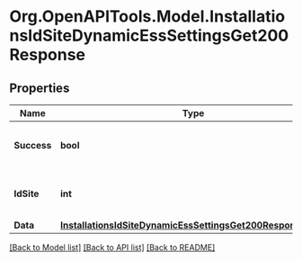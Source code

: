 # Org.OpenAPITools.Model.InstallationsIdSiteDynamicEssSettingsGet200Response

## Properties

Name | Type | Description | Notes
------------ | ------------- | ------------- | -------------
**Success** | **bool** | True if the request was successful. | [optional] 
**IdSite** | **int** | The ID of the updated installation. | [optional] 
**Data** | [**InstallationsIdSiteDynamicEssSettingsGet200ResponseData**](InstallationsIdSiteDynamicEssSettingsGet200ResponseData.md) |  | [optional] 

[[Back to Model list]](../../README.md#documentation-for-models) [[Back to API list]](../../README.md#documentation-for-api-endpoints) [[Back to README]](../../README.md)

